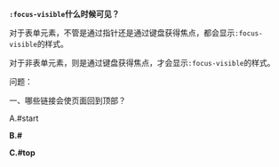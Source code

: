 **`:focus-visible`什么时候可见？**

对于表单元素，不管是通过指针还是通过键盘获得焦点，都会显示`:focus-visible`的样式。

对于非表单元素，则是通过键盘获得焦点，才会显示`:focus-visible`的样式。

问题：

一、哪些链接会使页面回到顶部？

A.#start

**B.#**

**C.#top**
